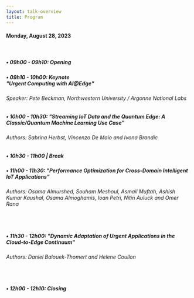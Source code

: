 ```yaml
---
layout: talk-overview
title: Program
---
```


<h4>
Monday, August 28, 2023
</h4>
<br>

<h5>• 09h00 - 09h10:  Opening</h5>

<h5>• 09h10 - 10h00: Keynote  
<br> "Urgent Computing with AI@Edge"</h5>
<h6>Speaker: Pete Beckman, Northwestern University / Argonne National Labs </h6>

 <h5>• 10h00 - 10h30:
"Streaming IoT Data and the Quantum Edge: A Classic/Quantum Machine Learning Use Case" </h5>
   <h6> Authors: Sabrina Herbst, Vincenzo De Maio and Ivona Brandic </h6>

<h5>• 10h30 - 11h00 | Break <h5>

<h5>• 11h00 - 11h30: "Performance Optimization for Cross-Domain Intelligent IoT Applications" </h5>
<h6> Authors: Osama Almurshed, Souham Meshoul, Asmail Muftah, Ashish Kumar Kaushal, Osama Almoghamis, Ioan Petri, Nitin Auluck and Omer Rana </h6>
<br>

<h5>• 11h30 - 12h00:
"Dynamic Adaptation of Urgent Applications in the Cloud-to-Edge Continuum" </h5>
<h6> Authors: Daniel Balouek-Thomert and Helene Coullon </h6>
<br>

<h5>• 12h00 - 12h10:  Closing</h5>